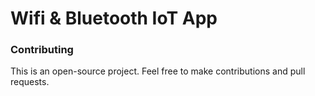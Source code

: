 # Wifi & Bluetooth IoT App
### Contributing
This is an open-source project. Feel free to make contributions and pull requests.
